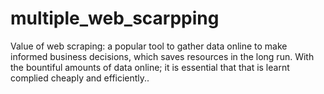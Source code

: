 # multiple_web_scarpping
Value of web scraping: a popular tool to gather data online to make informed business decisions, which saves resources in the long run. With the bountiful amounts of data online; it is essential that that is learnt complied cheaply and efficiently..
